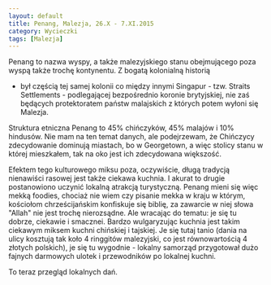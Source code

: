 ```yaml
---
layout: default
title: Penang, Malezja, 26.X - 7.XI.2015
category: Wycieczki
tags: [Malezja]
---
```


Penang to nazwa wyspy, a także malezyjskiego stanu obejmującego poza wyspą także trochę kontynentu. Z bogatą kolonialną historią
- był częścią tej samej kolonii co między innymi Singapur - tzw. Straits Settlements - podlegającej bezpośrednio koronie
brytyjskiej, nie zaś będących protektoratem państw malajskich z których potem wyłoni się Malezja.

Struktura etniczna Penang to 45% chińczyków, 45% malajów i 10% hindusów. Nie mam na ten temat danych, ale podejrzewam, że 
Chińczycy zdecydowanie dominują  miastach, bo w Georgetown, a więc stolicy stanu w której mieszkałem, tak na oko jest ich 
zdecydowana większość. 

Efektem tego kulturowego miksu poza, oczywiście,  długą tradycją nienawiści rasowej jest także ciekawa kuchnia. I akurat to
drugie postanowiono uczynić  lokalną atrakcją turystyczną. Penang mieni się więc mekką foodies, chociaż nie wiem czy pisanie 
mekka w kraju w którym, kościołom chrześcijańskim konfiskuje się biblię, za zawarcie w niej słowa "Allah" nie jest trochę
nierozsądne. Ale wracając do tematu: je się tu dobrze, ciekawie i smacznei. Bardzo wulgaryzując kuchnia jest takim ciekawym 
miksem kuchni chińskiej i tajskiej. Je się tutaj tanio (dania na ulicy kosztują tak koło 4 ringgitów malezyjski, co jest 
równowartością 4 złotych polskich), je się tu wygodnie - lokalny samorząd przygotował dużo fajnych darmowych ulotek i 
przewodników po lokalnej kuchni.

To teraz przegląd lokalnych dań.




